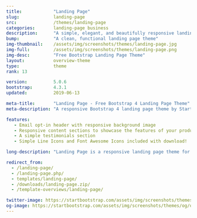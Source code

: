 ```yaml
---
title:            "Landing Page"
slug:             landing-page
src:              /themes/landing-page
categories:       landing-page business
description:      "A simple, elegant, and beautifully responsive landing page theme for Bootstrap 4 websites"
bump:             "A clean, functional landing page theme"
img-thumbnail:    /assets/img/screenshots/themes/landing-page.jpg
img-full:         /assets/img/screenshots/themes/landing-page.png
img-desc:         "Free Bootstrap Landing Page Theme"
layout:           overview-theme
type:             theme
rank: 13

version:          5.0.6
bootstrap:        4.3.1
updated:          2019-06-13

meta-title:       "Landing Page - Free Bootstrap 4 Landing Page Theme"
meta-description: "A responsive Bootstrap 4 landing page theme by Start Bootstrap. All Start Bootstrap templates are free to download and open source."

features:
   - Email opt-in header with responsive background image
   - Responsive content sections to showcase the features of your product or service
   - A simple testimonials section
   - Simple Line Icons and Font Awesome Icons included with download!

long-description: "Landing Page is a responsive landing page theme for Bootstrap 4."

redirect_from:
  - /landing-page/
  - /landing-page.php/
  - templates/landing-page/
  - /downloads/landing-page.zip/
  - /template-overviews/landing-page/

twitter-image: https://startbootstrap.com/assets/img/screenshots/themes/twitter/twitter-landing-page.png
og-image: https://startbootstrap.com/assets/img/screenshots/themes/og/og-landing-page.png
---
```

